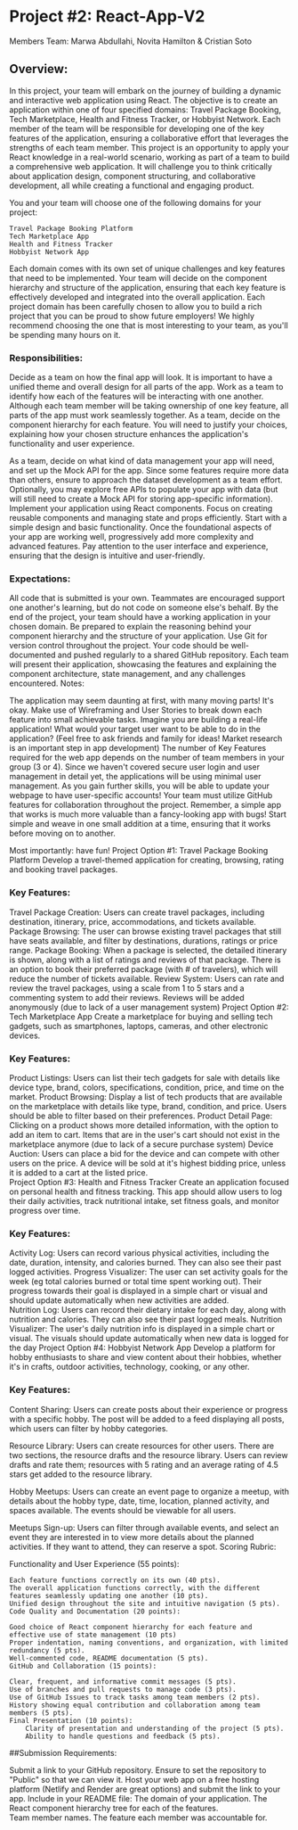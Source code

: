 # Project #2: React-App-V2

Members Team: Marwa Abdullahi, Novita Hamilton & Cristian Soto


## Overview: 
In this project, your team will embark on the journey of building a dynamic and interactive web application using React. The objective is to create an application within one of four specified domains: Travel Package Booking, Tech Marketplace, Health and Fitness Tracker, or Hobbyist Network. Each member of the team will be responsible for developing one of the key features of the application, ensuring a collaborative effort that leverages the strengths of each team member. This project is an opportunity to apply your React knowledge in a real-world scenario, working as part of a team to build a comprehensive web application. It will challenge you to think critically about application design, component structuring, and collaborative development, all while creating a functional and engaging product.

You and your team will choose one of the following domains for your project:

    Travel Package Booking Platform
    Tech Marketplace App
    Health and Fitness Tracker
    Hobbyist Network App

Each domain comes with its own set of unique challenges and key features that need to be implemented. Your team will decide on the component hierarchy and structure of the application, ensuring that each key feature is effectively developed and integrated into the overall application. Each project domain has been carefully chosen to allow you to build a rich project that you can be proud to show future employers! We highly recommend choosing the one that is most interesting to your team, as you'll be spending many hours on it. 

### Responsibilities:
Decide as a team on how the final app will look. It is important to have a unified theme and overall design for all parts of the app. 
Work as a team to identify how each of the features will be interacting with one another. Although each team member will be taking ownership of one key feature, all parts of the app must work seamlessly together.
As a team, decide on the component hierarchy for each feature. You will need to justify your choices, explaining how your chosen structure enhances the application's functionality and user experience.

As a team, decide on what kind of data management your app will need, and set up the Mock API for the app. Since some features require more data than others, ensure to approach the dataset development as a team effort. Optionally, you may explore free APIs to populate your app with data (but will still need to create a Mock API for storing app-specific information). 
Implement your application using React components. Focus on creating reusable components and managing state and props efficiently.
Start with a simple design and basic functionality. Once the foundational aspects of your app are working well, progressively add more complexity and advanced features. Pay attention to the user interface and experience, ensuring that the design is intuitive and user-friendly.

### Expectations:
All code that is submitted is your own. Teammates are encouraged support one another's learning, but do not code on someone else's behalf.
By the end of the project, your team should have a working application in your chosen domain. 
Be prepared to explain the reasoning behind your component hierarchy and the structure of your application.
Use Git for version control throughout the project. Your code should be well-documented and pushed regularly to a shared GitHub repository.
Each team will present their application, showcasing the features and explaining the component architecture, state management, and any challenges encountered.
Notes:

The application may seem daunting at first, with many moving parts! It's okay. Make use of Wireframing and User Stories to break down each feature into small achievable tasks. 
Imagine you are building a real-life application! What would your target user want to be able to do in the application? (Feel free to ask friends and family for ideas! Market research is an important step in app development)
The number of Key Features required for the web app depends on the number of team members in your group (3 or 4). 
Since we haven't covered secure user login and user management in detail yet, the applications will be using minimal user management. As you gain further skills, you will be able to update your webpage to have user-specific accounts!
Your team must utilize GitHub features for collaboration throughout the project.
Remember, a simple app that works is much more valuable than a fancy-looking app with bugs! Start simple and weave in one small addition at a time, ensuring that it works before moving on to another. 

Most importantly: have fun!
Project Option #1: Travel Package Booking Platform
Develop a travel-themed application for creating, browsing, rating and booking travel packages.

### Key Features:
Travel Package Creation: Users can create travel packages, including destination, itinerary, price, accommodations, and tickets available.
Package Browsing: The user can browse existing travel packages that still have seats available, and filter by destinations, durations, ratings or price range.
Package Booking: When a package is selected, the detailed itinerary is shown, along with a list of ratings and reviews of that package. There is an option to book their preferred package (with # of travelers), which will reduce the number of tickets available.
Review System: Users can rate and review the travel packages, using a scale from 1 to 5 stars and a commenting system to add their reviews. Reviews will be added anonymously (due to lack of a user management system)
Project Option #2: Tech Marketplace App
Create a marketplace for buying and selling tech gadgets, such as smartphones, laptops, cameras, and other electronic devices. 

### Key Features:
Product Listings: Users can list their tech gadgets for sale with details like device type, brand, colors, specifications, condition, price, and time on the market.
Product Browsing: Display a list of tech products that are available on the marketplace with details like type, brand, condition, and price. Users should be able to filter based on their preferences.
Product Detail Page: Clicking on a product shows more detailed information, with the option to add an item to cart. Items that are in the user's cart should not exist in the marketplace anymore (due to lack of a secure purchase system)
Device Auction: Users can place a bid for the device and can compete with other users on the price. A device will be sold at it's highest bidding price, unless it is added to a cart at the listed price.   
Project Option #3: Health and Fitness Tracker
Create an application focused on personal health and fitness tracking. This app should allow users to log their daily activities, track nutritional intake, set fitness goals, and monitor progress over time.

### Key Features:
Activity Log: Users can record various physical activities, including the date, duration, intensity, and calories burned. They can also see their past logged activities.
Progress Visualizer: The user can set activity goals for the week (eg total calories burned or total time spent working out). Their progress towards their goal is displayed in a simple chart or visual and should update automatically when new activities are added.  
Nutrition Log: Users can record their dietary intake for each day, along with nutrition and calories. They can also see their past logged meals.
Nutrition Visualizer: The user's daily nutrition info is displayed in a simple chart or visual. The visuals should update automatically when new data is logged for the day 
Project Option #4: Hobbyist Network App
Develop a platform for hobby enthusiasts to share and view content about their hobbies, whether it's in crafts, outdoor activities, technology, cooking, or any other.

### Key Features:
Content Sharing: Users can create posts about their experience or progress with a specific hobby. The post will be added to a feed displaying all posts, which users can filter by hobby categories.

Resource Library: Users can create resources for other users. There are two sections, the resource drafts and the resource library. Users can review drafts and rate them; resources with 5 rating and an average rating of 4.5 stars get added to the resource library. 

Hobby Meetups: Users can create an event page to organize a meetup, with details about the hobby type, date, time, location, planned activity, and spaces available. The events should be viewable for all users.

Meetups Sign-up: Users can filter through available events, and select an event they are interested in to view more details about the planned activities. If they want to attend, they can reserve a spot. 
Scoring Rubric:

Functionality and User Experience (55 points):

    Each feature functions correctly on its own (40 pts).
    The overall application functions correctly, with the different features seamlessly updating one another (10 pts).
    Unified design throughout the site and intuitive navigation (5 pts).
    Code Quality and Documentation (20 points):

    Good choice of React component hierarchy for each feature and effective use of state management (10 pts) 
    Proper indentation, naming conventions, and organization, with limited redundancy (5 pts).
    Well-commented code, README documentation (5 pts).
    GitHub and Collaboration (15 points):

    Clear, frequent, and informative commit messages (5 pts).
    Use of branches and pull requests to manage code (3 pts).
    Use of GitHub Issues to track tasks among team members (2 pts). 
    History showing equal contribution and collaboration among team members (5 pts).
    Final Presentation (10 points):
        Clarity of presentation and understanding of the project (5 pts).
        Ability to handle questions and feedback (5 pts).

    
##Submission Requirements:

Submit a link to your GitHub repository. Ensure to set the repository to "Public" so that we can view it.
Host your web app on a free hosting platform (Netlify and Render are great options) and submit the link to your app. 
Include in your README file:
The domain of your application.
The React component hierarchy tree for each of the features.  
Team member names.
The feature each member was accountable for.
